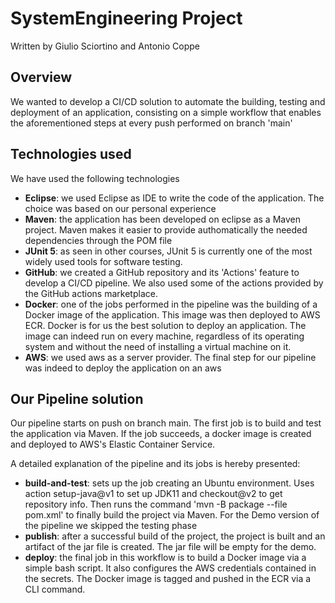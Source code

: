 # SystemEngineering Project
Written by Giulio Sciortino and Antonio Coppe

## Overview
We wanted to develop a CI/CD solution to automate the building, testing and deployment of an application, consisting on a simple workflow that enables the aforementioned steps at every push performed on branch 'main'

## Technologies used
We have used the following technologies

- **Eclipse**: we used Eclipse as IDE to write the code of the application. The choice was based on our personal experience
- **Maven**: the application has been developed on eclipse as a Maven project. Maven makes it easier to provide authomatically the needed dependencies through the POM file
- **JUnit 5**: as seen in other courses, JUnit 5 is currently one of the most widely used tools for software testing.
- **GitHub**: we created a GitHub repository and its 'Actions' feature to develop a CI/CD pipeline. We also used some of the actions provided by the GitHub actions marketplace.
- **Docker**: one of the jobs performed in the pipeline was the building of a Docker image of the application. This image was then deployed to AWS ECR. Docker is for us the best solution to deploy an application. The image can indeed run on every machine, regardless of its operating system and without the need of installing a virtual machine on it.
- **AWS**: we used aws as a server provider. The final step for our pipeline was indeed to deploy the application on an aws

## Our Pipeline solution
Our pipeline starts on push on branch main. The first job is to build and test the application via Maven. If the job succeeds, a docker image is created and deployed to AWS's Elastic Container Service. 

A detailed explanation of the pipeline and its jobs is hereby presented:
- **build-and-test**: sets up the job creating an Ubuntu environment. Uses action setup-java@v1 to set up JDK11 and checkout@v2 to get repository info. Then runs the command 'mvn -B package --file pom.xml' to finally build the project via Maven. For the Demo version of the pipeline we skipped the testing phase
- **publish**: after a successful build of the project, the project is built and an artifact of the jar file is created. The jar file will be empty for the demo.
- **deploy**: the final job in this workflow is to build a Docker image via a simple bash script. It also configures the AWS credentials contained in the secrets. The Docker image is tagged and pushed in the ECR via a CLI command.
